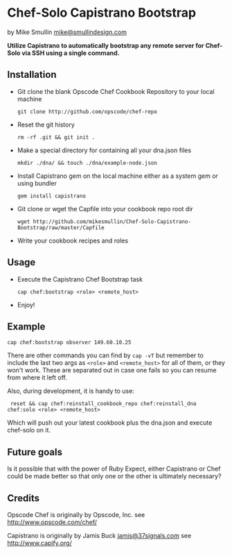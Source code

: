 Chef-Solo Capistrano Bootstrap 
============
by Mike Smullin <mike@smullindesign.com>

**Utilize Capistrano to automatically bootstrap any remote server for Chef-Solo via SSH using a single command.**

Installation
------------

  - Git clone the blank Opscode Chef Cookbook Repository to your local machine

    `git clone http://github.com/opscode/chef-repo`

  - Reset the git history

    `rm -rf .git && git init .`

  - Make a special directory for containing all your dna.json files

    `mkdir ./dna/ && touch ./dna/example-node.json`

  - Install Capistrano gem on the local machine either as a system gem or using bundler

    `gem install capistrano`

  - Git clone or wget the Capfile into your cookbook repo root dir

    `wget http://github.com/mikesmullin/Chef-Solo-Capistrano-Bootstrap/raw/master/Capfile`

  - Write your cookbook recipes and roles

Usage
------------

  - Execute the Capistrano Chef Bootstrap task

    `cap chef:bootstrap <role> <remote_host>`

  - Enjoy!


Example
------------

    cap chef:bootstrap observer 149.60.10.25

There are other commands you can find by `cap -vT` but remember to include the last
two args as `<role>` and `<remote_host>` for all of them, or they won't work. These are separated
out in case one fails so you can resume from where it left off.

Also, during development, it is handy to use:

     reset && cap chef:reinstall_cookbook_repo chef:reinstall_dna chef:solo <role> <remote_host>

Which will push out your latest cookbook plus the dna.json and execute chef-solo on it.

Future goals
------------

Is it possible that with the power of Ruby Expect, either Capistrano or Chef could be made better
so that only one or the other is ultimately necessary?

Credits
------------

Opscode Chef is originally by Opscode, Inc. see http://www.opscode.com/chef/

Capistrano is originally by Jamis Buck <jamis@37signals.com> see http://www.capify.org/
